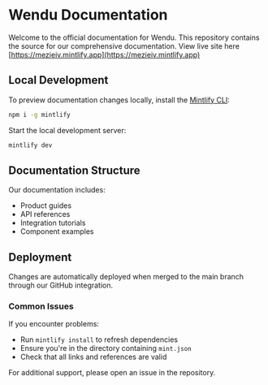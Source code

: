 # Wendu Documentation

Welcome to the official documentation for Wendu. This repository contains the source for our comprehensive documentation. View live site here [https://mezieiv.mintlify.app](https://mezieiv.mintlify.app)

## Local Development

To preview documentation changes locally, install the [Mintlify CLI](https://www.npmjs.com/package/mintlify):

```bash
npm i -g mintlify
```

Start the local development server:

```bash
mintlify dev
```

## Documentation Structure

Our documentation includes:
- Product guides
- API references
- Integration tutorials
- Component examples

## Deployment

Changes are automatically deployed when merged to the main branch through our GitHub integration.

### Common Issues

If you encounter problems:
- Run `mintlify install` to refresh dependencies
- Ensure you're in the directory containing `mint.json`
- Check that all links and references are valid

For additional support, please open an issue in the repository.
